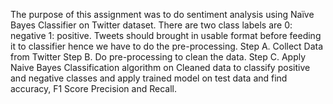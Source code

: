 The purpose of this assignment was to do sentiment analysis using Naïve Bayes Classifier on Twitter dataset. There are two class  labels are 0: negative 1: positive. Tweets should brought in usable format before feeding it to classifier hence we have to do the pre-processing.
Step A. Collect Data from Twitter
Step B. Do pre-processing to clean the data.
Step C. Apply Naive Bayes Classification algorithm on Cleaned data to classify positive and negative classes and apply trained model on test data and find accuracy, F1 Score Precision and Recall.
